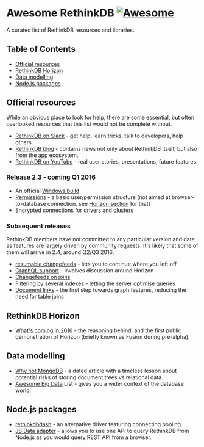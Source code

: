 # Awesome RethinkDB [![Awesome](https://cdn.rawgit.com/sindresorhus/awesome/d7305f38d29fed78fa85652e3a63e154dd8e8829/media/badge.svg)](https://github.com/sindresorhus/awesome)
 A curated list of RethinkDB resources and libraries.


## Table of Contents

- [Official resources](#official-resources)
- [RethinkDB Horizon](#rethinkdb-horizon)
- [Data modelling](#data-modelling)
- [Node.js packages](#node-js-packages)

## Official resources

While an obvious place to look for help, there are some essential, but often overlooked resources that this list would not be complete without.

* [RethinkDB on Slack](https://rethinkdb.slack.com/messages/general/) - get help, learn tricks, talk to developers, help others.
* [RethinkDB blog](http://rethinkdb.com/blog/) - contains news not only about RethinkDB itself, but also from the app ecosystem.
* [RethinkDB on YouTube](https://www.youtube.com/channel/UC1kJkmSWt_snLDfuXgJnLnQ) - real user stories, presentations, future features.

### Release 2.3 - coming Q1 2016

* An official [Windows build](https://github.com/rethinkdb/rethinkdb/issues/1100)
* [Permissions](https://github.com/rethinkdb/rethinkdb/issues/4519) - a basic user/permission structure (not aimed at browser-to-database connection, see [Horizon section](#rethinkdb-horizon) for that)
* Encrypted connections for [drivers](https://github.com/rethinkdb/rethinkdb/issues/3158) and [clusters](https://github.com/rethinkdb/rethinkdb/issues/3151)

### Subsequent releases

RethinkDB members have not committed to any particular version and date, as features are largely driven by community requests. It's likely that some of them will arrive in 2.4, around Q2/Q3 2016.

* [resumable changefeeds](https://github.com/rethinkdb/rethinkdb/issues/3471) - lets you to continue where you left off
* [GraphQL support](https://github.com/rethinkdb/rethinkdb/issues/3711) - involves discussion around Horizon
* [Changefeeds on joins](https://github.com/rethinkdb/rethinkdb/issues/3997)
* [Filtering by several indexes](https://github.com/rethinkdb/rethinkdb/issues/4150) - letting the server optimise queries
* [Document links](https://github.com/rethinkdb/rethinkdb/issues/4853) - the first step towards graph features, reducing the need for table joins

## RethinkDB Horizon

* [What's coming in 2016](https://youtu.be/zL5_EsF06DM?t=657) - the reasoning behind, and the first public demonstration of Horizon (briefly known as Fusion during pre-alpha).


## Data modelling

* [Why not MongoDB](http://www.sarahmei.com/blog/2013/11/11/why-you-should-never-use-mongodb/) - a dated article with a timeless lesson about potential risks of storing document trees vs relational data.
* [Awesome Big Data](https://github.com/onurakpolat/awesome-bigdata) List - gives you a wider context of the database world.

## Node.js packages

* [rethinkdbdash](https://www.npmjs.com/package/rethinkdbdash) - an alternative driver featuring connecting pooling.
* [JS Data adapter](https://www.npmjs.com/package/js-data-rethinkdb) - allows you to use one API to query RethinkDB from Node.js as you would query REST API from a browser. 

